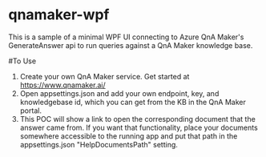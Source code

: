 # qnamaker-wpf
This is a sample of a minimal WPF UI connecting to Azure QnA Maker's GenerateAnswer api to run queries against a QnA Maker knowledge base.

#To Use
1. Create your own QnA Maker service. Get started at https://www.qnamaker.ai/
2. Open appsettings.json and add your own endpoint, key, and knowledgebase id, which you can get from the KB in the QnA Maker portal.
3. This POC will show a link to open the corresponding document that the answer came from. If you want that functionality, place your documents somewhere accessible to the running app and put that path in the appsettings.json "HelpDocumentsPath" setting.
